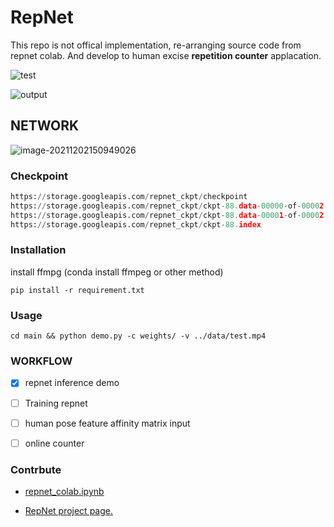 
# RepNet
This repo is not offical implementation, re-arranging source code from repnet colab. And develop to human excise **repetition counter** applacation.



![test](http://r3djjuz2m.hn-bkt.clouddn.com/img/test.gif)

![output](http://r3djjuz2m.hn-bkt.clouddn.com/img/output.gif)

## NETWORK

![image-20211202150949026](http://r3djjuz2m.hn-bkt.clouddn.com/img/image-20211202150949026.png)

### Checkpoint

```python
https://storage.googleapis.com/repnet_ckpt/checkpoint
https://storage.googleapis.com/repnet_ckpt/ckpt-88.data-00000-of-00002
https://storage.googleapis.com/repnet_ckpt/ckpt-88.data-00001-of-00002
https://storage.googleapis.com/repnet_ckpt/ckpt-88.index
```

### Installation
install ffmpg (conda install ffmpeg or other method)

```
pip install -r requirement.txt
```



### Usage

```shell
cd main && python demo.py -c weights/ -v ../data/test.mp4
```



### WORKFLOW

- [x] repnet inference demo
- [ ] Training repnet
- [ ] human pose feature affinity matrix input
- [ ] online counter 



### Contrbute

- [repnet_colab.ipynb](https://colab.research.google.com/github/google-research/google-research/blob/master/repnet/repnet_colab.ipynb#scrollTo=FUg2vSYhmsT0)

- [RepNet project page.](https://sites.google.com/view/repnet)
